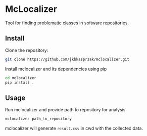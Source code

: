 # McLocalizer

Tool for finding problematic classes in software repositories.

## Install
Clone the repository:

```sh
git clone https://github.com/jkbkasprzak/mclocalizer.git
```

Install mclocalizer and its dependencies using pip

```sh
cd mclocalizer
pip install .
```

## Usage

Run mclocalizer and provide path to repository for analysis.

```sh
mclocalizer path_to_repository
```

mclocalizer will generate `result.csv` in cwd with the collected data.

